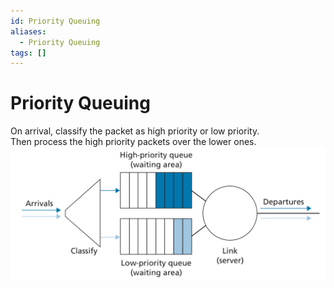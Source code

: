 ```yaml
---
id: Priority Queuing
aliases:
  - Priority Queuing
tags: []
---
```


# Priority Queuing
On arrival, classify the packet as high priority or low priority.  
Then process the high priority packets over the lower ones.  
![img](../Images/b7.png) 


